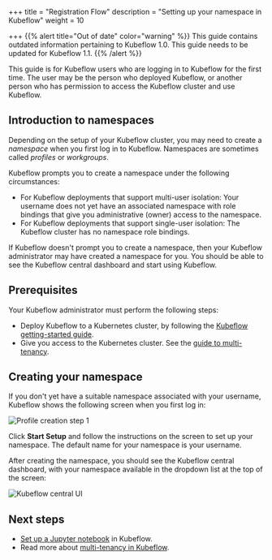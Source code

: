 +++
title = "Registration Flow"
description = "Setting up your namespace in Kubeflow"
weight = 10
                    
+++
{{% alert title="Out of date" color="warning" %}}
This guide contains outdated information pertaining to Kubeflow 1.0. This guide
needs to be updated for Kubeflow 1.1.
{{% /alert %}}

This guide is for Kubeflow users who are logging in to Kubeflow for the first
time. The user may be the person who deployed Kubeflow, or another person who
has permission to access the Kubeflow cluster and use Kubeflow.

## Introduction to namespaces

Depending on the setup of your Kubeflow cluster, you may need to create a
*namespace* when you first log in to Kubeflow. Namespaces are sometimes called
*profiles* or *workgroups*.

Kubeflow prompts you to create a namespace under the following circumstances:

* For Kubeflow deployments that support multi-user isolation: Your username
  does not yet have an associated namespace with role bindings that give you
  administrative (owner) access to the namespace.
* For Kubeflow deployments that support single-user isolation: The Kubeflow
  cluster has no namespace role bindings.

If Kubeflow doesn't prompt you to create a namespace, then your Kubeflow
administrator may have created a namespace for you. You should be able to see
the Kubeflow central dashboard and start using Kubeflow.

## Prerequisites

Your Kubeflow administrator must perform the following steps:

* Deploy Kubeflow to a Kubernetes cluster, by following the [Kubeflow
  getting-started guide](/docs/started/getting-started/).
* Give you access to the Kubernetes cluster. See the [guide to
  multi-tenancy](/docs/components/multi-tenancy/getting-started/#onboarding-a-new-user).

## Creating your namespace

If you don't yet have a suitable namespace associated with your username,
Kubeflow shows the following screen when you first log in:

<img src="/docs/images/auto-profile1.png" 
  alt="Profile creation step 1"
  class="mt-3 mb-3 border border-info rounded">

Click **Start Setup** and follow the instructions on the screen to set up your
namespace. The default name for your namespace is your username.

After creating the namespace, you should see the Kubeflow central dashboard,
with your namespace available in the dropdown list at the top of the screen:

<img src="/docs/images/central-ui.png"
  alt="Kubeflow central UI"
  class="mt-3 mb-3 border border-info rounded">

## Next steps

* [Set up a Jupyter notebook](/docs/notebooks/setup/) in Kubeflow.
* Read more about [multi-tenancy in Kubeflow](/docs/components/multi-tenancy/).
